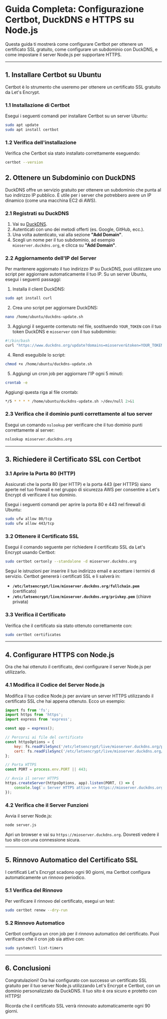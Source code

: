 # Guida Completa: Configurazione Certbot, DuckDNS e HTTPS su Node.js

Questa guida ti mostrerà come configurare Certbot per ottenere un certificato SSL gratuito, come configurare un subdominio con DuckDNS, e come impostare il server Node.js per supportare HTTPS.

---

## 1. **Installare Certbot su Ubuntu**

Certbot è lo strumento che useremo per ottenere un certificato SSL gratuito da Let's Encrypt.

### 1.1 **Installazione di Certbot**

Esegui i seguenti comandi per installare Certbot su un server Ubuntu:

```bash
sudo apt update
sudo apt install certbot
```

### 1.2 **Verifica dell'installazione**

Verifica che Certbot sia stato installato correttamente eseguendo:

```bash
certbot --version
```

## 2. **Ottenere un Subdominio con DuckDNS**

DuckDNS offre un servizio gratuito per ottenere un subdominio che punta al tuo indirizzo IP pubblico. È utile per i server che potrebbero avere un IP dinamico (come una macchina EC2 di AWS).

### 2.1 **Registrati su DuckDNS**

1. Vai su [DuckDNS](https://www.duckdns.org).
2. Autenticati con uno dei metodi offerti (es. Google, GitHub, ecc.).
3. Una volta autenticato, vai alla sezione **"Add Domain"**.
4. Scegli un nome per il tuo subdominio, ad esempio `mioserver.duckdns.org`, e clicca su **"Add Domain"**.

### 2.2 **Aggiornamento dell'IP del Server**

Per mantenere aggiornato il tuo indirizzo IP su DuckDNS, puoi utilizzare uno script per aggiornare automaticamente il tuo IP. Su un server Ubuntu, esegui i seguenti passaggi:

1. Installa il client DuckDNS:

```bash
sudo apt install curl
```

2. Crea uno script per aggiornare DuckDNS:

```bash
nano /home/ubuntu/duckdns-update.sh
```

3. Aggiungi il seguente contenuto nel file, sostituendo `YOUR_TOKEN` con il tuo token DuckDNS e `mioserver` con il tuo subdominio:

```bash
#!/bin/bash
curl "https://www.duckdns.org/update?domains=mioserver&token=YOUR_TOKEN&ip="
```

4. Rendi eseguibile lo script:

```bash
chmod +x /home/ubuntu/duckdns-update.sh
```

5. Aggiungi un cron job per aggiornare l'IP ogni 5 minuti:

```bash
crontab -e
```

Aggiungi questa riga al file crontab:

```bash
*/5 * * * * /home/ubuntu/duckdns-update.sh >/dev/null 2>&1
```

### 2.3 **Verifica che il dominio punti correttamente al tuo server**

Esegui un comando `nslookup` per verificare che il tuo dominio punti correttamente al server:

```bash
nslookup mioserver.duckdns.org
```

---

## 3. **Richiedere il Certificato SSL con Certbot**

### 3.1 **Aprire la Porta 80 (HTTP)**

Assicurati che la porta 80 (per HTTP) e la porta 443 (per HTTPS) siano aperte nel tuo firewall e nel gruppo di sicurezza AWS per consentire a Let's Encrypt di verificare il tuo dominio.

Esegui i seguenti comandi per aprire la porta 80 e 443 nel firewall di Ubuntu:

```bash
sudo ufw allow 80/tcp
sudo ufw allow 443/tcp
```

### 3.2 **Ottenere il Certificato SSL**

Esegui il comando seguente per richiedere il certificato SSL da Let's Encrypt usando Certbot:

```bash
sudo certbot certonly --standalone -d mioserver.duckdns.org
```

Segui le istruzioni per inserire il tuo indirizzo email e accettare i termini di servizio. Certbot genererà i certificati SSL e li salverà in:

- **`/etc/letsencrypt/live/mioserver.duckdns.org/fullchain.pem`** (certificato)
- **`/etc/letsencrypt/live/mioserver.duckdns.org/privkey.pem`** (chiave privata)

### 3.3 **Verifica il Certificato**

Verifica che il certificato sia stato ottenuto correttamente con:

```bash
sudo certbot certificates
```

---

## 4. **Configurare HTTPS con Node.js**

Ora che hai ottenuto il certificato, devi configurare il server Node.js per utilizzarlo.

### 4.1 **Modifica il Codice del Server Node.js**

Modifica il tuo codice Node.js per avviare un server HTTPS utilizzando il certificato SSL che hai appena ottenuto. Ecco un esempio:

```javascript
import fs from 'fs';
import https from 'https';
import express from 'express';

const app = express();

// Percorsi ai file del certificato
const httpsOptions = {
    key: fs.readFileSync('/etc/letsencrypt/live/mioserver.duckdns.org/privkey.pem'),
    cert: fs.readFileSync('/etc/letsencrypt/live/mioserver.duckdns.org/fullchain.pem')
};

// Porta HTTPS
const PORT = process.env.PORT || 443;

// Avvia il server HTTPS
https.createServer(httpsOptions, app).listen(PORT, () => {
    console.log(`☑️ Server HTTPS attivo => https://mioserver.duckdns.org`);
});
```

### 4.2 **Verifica che il Server Funzioni**

Avvia il server Node.js:

```bash
node server.js
```

Apri un browser e vai su `https://mioserver.duckdns.org`. Dovresti vedere il tuo sito con una connessione sicura.

---

## 5. **Rinnovo Automatico del Certificato SSL**

I certificati Let's Encrypt scadono ogni 90 giorni, ma Certbot configura automaticamente un rinnovo periodico.

### 5.1 **Verifica del Rinnovo**

Per verificare il rinnovo del certificato, esegui un test:

```bash
sudo certbot renew --dry-run
```

### 5.2 **Rinnovo Automatico**

Certbot configura un cron job per il rinnovo automatico del certificato. Puoi verificare che il cron job sia attivo con:

```bash
sudo systemctl list-timers
```

---

## 6. **Conclusioni**

Congratulazioni! Ora hai configurato con successo un certificato SSL gratuito per il tuo server Node.js utilizzando Let's Encrypt e Certbot, con un dominio personalizzato da DuckDNS. Il tuo sito è ora sicuro e protetto con HTTPS!

Ricorda che il certificato SSL verrà rinnovato automaticamente ogni 90 giorni.
```